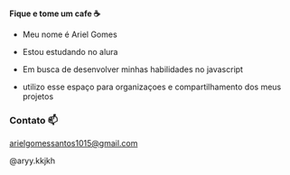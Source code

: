 **Fique e tome um cafe ☕**

- Meu nome é Ariel Gomes

- Estou estudando no alura
- Em busca de desenvolver minhas habilidades no javascript
- utilizo esse espaço para organizaçoes e compartilhamento dos meus projetos

 ### Contato 📫

  arielgomessantos1015@gmail.com
 
  @aryy.kkjkh
















